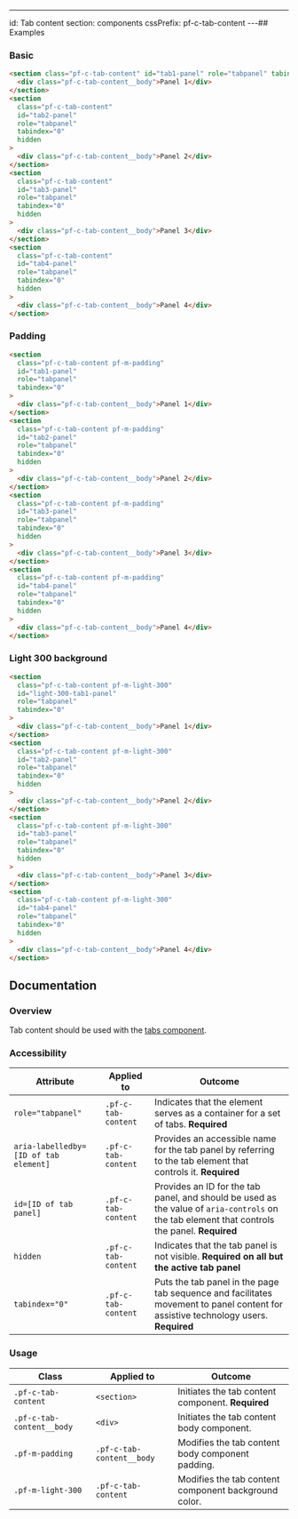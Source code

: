 ---
id: Tab content
section: components
cssPrefix: pf-c-tab-content
---## Examples

### Basic

```html
<section class="pf-c-tab-content" id="tab1-panel" role="tabpanel" tabindex="0">
  <div class="pf-c-tab-content__body">Panel 1</div>
</section>
<section
  class="pf-c-tab-content"
  id="tab2-panel"
  role="tabpanel"
  tabindex="0"
  hidden
>
  <div class="pf-c-tab-content__body">Panel 2</div>
</section>
<section
  class="pf-c-tab-content"
  id="tab3-panel"
  role="tabpanel"
  tabindex="0"
  hidden
>
  <div class="pf-c-tab-content__body">Panel 3</div>
</section>
<section
  class="pf-c-tab-content"
  id="tab4-panel"
  role="tabpanel"
  tabindex="0"
  hidden
>
  <div class="pf-c-tab-content__body">Panel 4</div>
</section>

```

### Padding

```html
<section
  class="pf-c-tab-content pf-m-padding"
  id="tab1-panel"
  role="tabpanel"
  tabindex="0"
>
  <div class="pf-c-tab-content__body">Panel 1</div>
</section>
<section
  class="pf-c-tab-content pf-m-padding"
  id="tab2-panel"
  role="tabpanel"
  tabindex="0"
  hidden
>
  <div class="pf-c-tab-content__body">Panel 2</div>
</section>
<section
  class="pf-c-tab-content pf-m-padding"
  id="tab3-panel"
  role="tabpanel"
  tabindex="0"
  hidden
>
  <div class="pf-c-tab-content__body">Panel 3</div>
</section>
<section
  class="pf-c-tab-content pf-m-padding"
  id="tab4-panel"
  role="tabpanel"
  tabindex="0"
  hidden
>
  <div class="pf-c-tab-content__body">Panel 4</div>
</section>

```

### Light 300 background

```html
<section
  class="pf-c-tab-content pf-m-light-300"
  id="light-300-tab1-panel"
  role="tabpanel"
  tabindex="0"
>
  <div class="pf-c-tab-content__body">Panel 1</div>
</section>
<section
  class="pf-c-tab-content pf-m-light-300"
  id="tab2-panel"
  role="tabpanel"
  tabindex="0"
  hidden
>
  <div class="pf-c-tab-content__body">Panel 2</div>
</section>
<section
  class="pf-c-tab-content pf-m-light-300"
  id="tab3-panel"
  role="tabpanel"
  tabindex="0"
  hidden
>
  <div class="pf-c-tab-content__body">Panel 3</div>
</section>
<section
  class="pf-c-tab-content pf-m-light-300"
  id="tab4-panel"
  role="tabpanel"
  tabindex="0"
  hidden
>
  <div class="pf-c-tab-content__body">Panel 4</div>
</section>

```

## Documentation

### Overview

Tab content should be used with the [tabs component](/components/tabs).

### Accessibility

| Attribute                             | Applied to          | Outcome                                                                                                                                        |
| ------------------------------------- | ------------------- | ---------------------------------------------------------------------------------------------------------------------------------------------- |
| `role="tabpanel"`                     | `.pf-c-tab-content` | Indicates that the element serves as a container for a set of tabs. **Required**                                                               |
| `aria-labelledby=[ID of tab element]` | `.pf-c-tab-content` | Provides an accessible name for the tab panel by referring to the tab element that controls it. **Required**                                   |
| `id=[ID of tab panel]`                | `.pf-c-tab-content` | Provides an ID for the tab panel, and should be used as the value of `aria-controls` on the tab element that controls the panel.  **Required** |
| `hidden`                              | `.pf-c-tab-content` | Indicates that the tab panel is not visible. **Required on all but the active tab panel**                                                      |
| `tabindex="0"`                        | `.pf-c-tab-content` | Puts the tab panel in the page tab sequence and facilitates movement to panel content for assistive technology users. **Required**             |

### Usage

| Class                     | Applied to                | Outcome                                              |
| ------------------------- | ------------------------- | ---------------------------------------------------- |
| `.pf-c-tab-content`       | `<section>`               | Initiates the tab content component. **Required**    |
| `.pf-c-tab-content__body` | `<div>`                   | Initiates the tab content body component.            |
| `.pf-m-padding`           | `.pf-c-tab-content__body` | Modifies the tab content body component padding.     |
| `.pf-m-light-300`         | `.pf-c-tab-content`       | Modifies the tab content component background color. |
